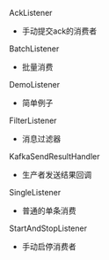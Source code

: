 AckListener
 - 手动提交ack的消费者
 

BatchListener
 - 批量消费
 
DemoListener
 - 简单例子
 
FilterListener
 - 消息过滤器 
 
KafkaSendResultHandler
 - 生产者发送结果回调
 
SingleListener
 - 普通的单条消费 
 
StartAndStopListener
 - 手动启停消费者
